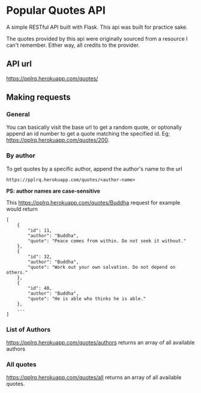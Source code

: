 # Popular Quotes API

A simple RESTful API built with Flask. This api was built for practice sake.

The quotes provided by this api were originally sourced from a resource I can't remember. Either way, all credits to the provider.

## API url
https://pplrq.herokuapp.com/quotes/


## Making requests
### General
You can basically visit the base url to get a random quote, or optionally append an id number to get a quote matching the specified id.
Eg; https://pplrq.herokuapp.com/quotes/200.

### By author
To get quotes by a specific author, append the author's name to the url 
```
https://pplrq.herokuapp.com/quotes/<author-name>
```

**PS: author names are case-sensitive**

This https://pplrq.herokuapp.com/quotes/Buddha request for example would return
```
[
    {
        "id": 11,
        "author": "Buddha",
        "quote": "Peace comes from within. Do not seek it without."
    },
    {
        "id": 32,
        "author": "Buddha",
        "quote": "Work out your own salvation. Do not depend on others."
    },
    {
        "id": 48,
        "author": "Buddha",
        "quote": "He is able who thinks he is able."
    },
    ...
]
```

### List of Authors
https://pplrq.herokuapp.com/quotes/authors returns an array of all available authors

### All quotes
https://pplrq.herokuapp.com/quotes/all returns an array of all available quotes.
